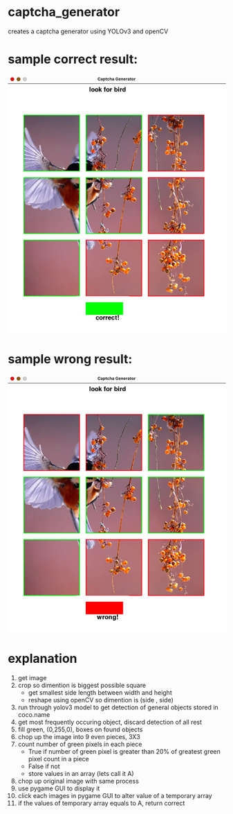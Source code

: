 # captcha_generator
creates a captcha generator using YOLOv3 and openCV

# sample correct result:
![ScreenShot](https://github.com/Tab-sp/captcha_generator/blob/main/sample_resut(1).jpg)
# sample wrong result:
![ScreenShot](https://github.com/Tab-sp/captcha_generator/blob/main/sample_result(2).jpg)

# explanation
1) get image
2) crop so dimention is biggest possible square
    - get smallest side length between width and height
    - reshape using openCV so dimention is (side , side)
3) run through yolov3 model to get detection of general objects stored in coco.name
4) get most frequently occuring object, discard detection of all rest
5) fill green, (0,255,0), boxes on found objects
6) chop up the image into 9 even pieces, 3X3
7) count number of green pixels in each piece
    - True if number of green pixel is greater than 20% of greatest green pixel count in a piece
    - False if not
    - store values in an array (lets call it A)
8) chop up original image with same process
9) use pygame GUI to display it
10) click each images in pygame GUI to alter value of a temporary array
11) if the values of temporary array equals to A, return correct
